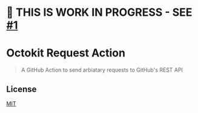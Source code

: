# 🚧 THIS IS WORK IN PROGRESS - SEE [#1](https://github.com/octokit/request-action/pull/1)

# Octokit Request Action

> A GitHub Action to send arbiatary requests to GitHub's REST API

## License

[MIT](LICENSE)
